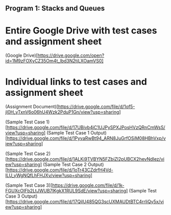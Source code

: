 ## Program 1: Stacks and Queues

# Entire Google Drive with test cases and assignment sheet
(Google Drive)[https://drive.google.com/open?id=1M9zFOXyCZ35Om4t_lbd3N2tjLXOamVS0]

# Individual links to test cases and assignment sheet
(Assignment Document)[https://drive.google.com/file/d/1of5-jI0H_yTxnV6o06hU4Wzk2PduP1Gn/view?usp=sharing]

(Sample Test Case 1)[https://drive.google.com/file/d/17UBivb4iC1UJPySPXJPosHVzQRnCmWsS/view?usp=sharing]
(Sample Test Case 1 Output)[https://drive.google.com/file/d/1PyvaRwBt94_ARN8JuGrfOSiM08HBhVxp/view?usp=sharing]

(Sample Test Case 2)[https://drive.google.com/file/d/1ALKi9TVBYN5FZbiZl2pUBCX2hevNdIez/view?usp=sharing]
(Sample Test Case 2 Output)[https://drive.google.com/file/d/1oTr43CZdrfH4Vd-lLU_yWgNQfLhFHJXv/view?usp=sharing]

(Sample Test Case 3)[https://drive.google.com/file/d/1k-FGUXcOlFb2LtJWUB7lKgkX1RUL9SdE/view?usp=sharing]
(Sample Test Case 3 Output)[https://drive.google.com/file/d/17QjlU485QG3scUXMAUDtBTC4rrliQy5x/view?usp=sharing]